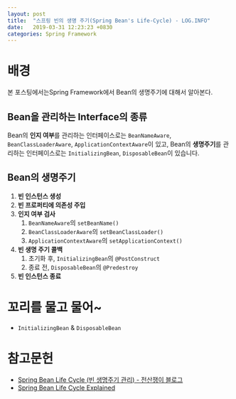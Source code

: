 ```yaml
---
layout: post
title:  "스프링 빈의 생명 주기(Spring Bean's Life-Cycle) - LOG.INFO"
date:   2019-03-31 12:23:23 +0830
categories: Spring Framework
---
```


# 배경

본 포스팅에서는Spring Framework에서 Bean의 생명주기에 대해서 알아본다.

## Bean을 관리하는 Interface의 종류

Bean의 **인지 여부**를 관리하는 인터페이스로는 `BeanNameAware`, `BeanClassLoaderAware`, `ApplicationContextAware`이 있고,
Bean의 **생명주기**를 관리하는 인터페이스로는 `InitializingBean`, `DisposableBean`이 있습니다.

## Bean의 생명주기

1. **빈 인스턴스 생성**
2. **빈 프로퍼티에 의존성 주입**
3. **인지 여부 검사**
   1. `BeanNameAware`의 `setBeanName()`
   2. `BeanClassLoaderAware`의 `setBeanClassLoader()`
   3. `ApplicationContextAware`의 `setApplicationContext()`
4. **빈 생명 주기 콜백**
   1. 초기화 후, `InitializingBean`의 `@PostConstruct`
   2. 종료 전, `DisposableBean`의 `@Predestroy`
5. **빈 인스턴스 종료**

# 꼬리를 물고 물어~

- `InitializingBean` & `DisposableBean`

# 참고문헌

- [Spring Bean Life Cycle (빈 생명주기 관리) - 전산쟁이 블로그](https://javaslave.tistory.com/48)
- [Spring Bean Life Cycle Explained](https://howtodoinjava.com/spring-core/spring-bean-life-cycle/)